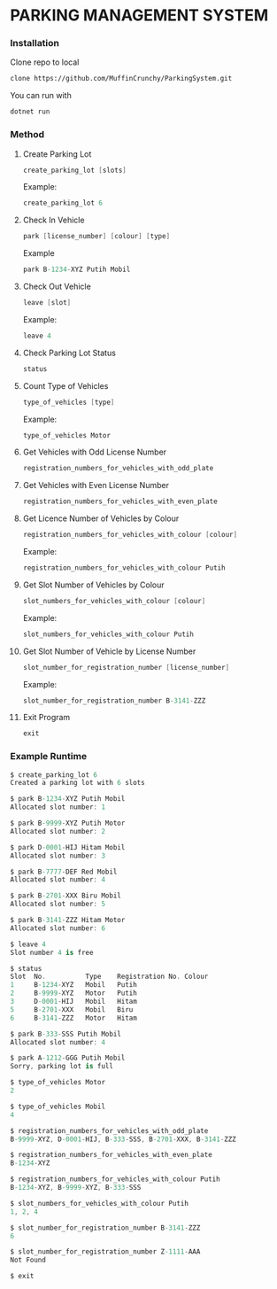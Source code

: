 # PARKING MANAGEMENT SYSTEM

### Installation
Clone repo to local
```bash
clone https://github.com/MuffinCrunchy/ParkingSystem.git
```
You can run with
```csharp
dotnet run
```

### Method
1. Create Parking Lot
    ```csharp
    create_parking_lot [slots]
    ```
    Example:
    ```csharp
    create_parking_lot 6
    ```
2. Check In Vehicle
    ```csharp
    park [license_number] [colour] [type]
    ```
    Example
    ```csharp
    park B-1234-XYZ Putih Mobil
    ```
3. Check Out Vehicle
    ```csharp
    leave [slot]
    ```
    Example:
    ```csharp
    leave 4
    ```
4. Check Parking Lot Status
    ```csharp
    status
    ```
5. Count Type of Vehicles
    ```csharp
    type_of_vehicles [type]
    ```
    Example:
    ```csharp
    type_of_vehicles Motor
    ```
6. Get Vehicles with Odd License Number
    ```csharp
    registration_numbers_for_vehicles_with_odd_plate
    ```
7. Get Vehicles with Even License Number
    ```csharp
    registration_numbers_for_vehicles_with_even_plate
    ```
8. Get Licence Number of Vehicles by Colour
    ```csharp
    registration_numbers_for_vehicles_with_colour [colour]
    ```
    Example:
    ```csharp
    registration_numbers_for_vehicles_with_colour Putih
    ```
9. Get Slot Number of Vehicles by Colour
    ```csharp
    slot_numbers_for_vehicles_with_colour [colour]
    ```
    Example:
    ```csharp
    slot_numbers_for_vehicles_with_colour Putih
    ```
10. Get Slot Number of Vehicle by License Number
    ```csharp
    slot_number_for_registration_number [license_number]
    ```
    Example:
    ```csharp
    slot_number_for_registration_number B-3141-ZZZ
    ```
11. Exit Program
    ```csharp
    exit
    ```

### Example Runtime
```csharp
$ create_parking_lot 6
Created a parking lot with 6 slots

$ park B-1234-XYZ Putih Mobil
Allocated slot number: 1

$ park B-9999-XYZ Putih Motor
Allocated slot number: 2

$ park D-0001-HIJ Hitam Mobil
Allocated slot number: 3

$ park B-7777-DEF Red Mobil
Allocated slot number: 4

$ park B-2701-XXX Biru Mobil
Allocated slot number: 5

$ park B-3141-ZZZ Hitam Motor
Allocated slot number: 6

$ leave 4
Slot number 4 is free

$ status
Slot  No.          Type    Registration No. Colour
1     B-1234-XYZ   Mobil   Putih
2     B-9999-XYZ   Motor   Putih
3     D-0001-HIJ   Mobil   Hitam
5     B-2701-XXX   Mobil   Biru
6     B-3141-ZZZ   Motor   Hitam

$ park B-333-SSS Putih Mobil
Allocated slot number: 4

$ park A-1212-GGG Putih Mobil
Sorry, parking lot is full

$ type_of_vehicles Motor
2

$ type_of_vehicles Mobil
4

$ registration_numbers_for_vehicles_with_odd_plate
B-9999-XYZ, D-0001-HIJ, B-333-SSS, B-2701-XXX, B-3141-ZZZ

$ registration_numbers_for_vehicles_with_even_plate 
B-1234-XYZ

$ registration_numbers_for_vehicles_with_colour Putih
B-1234-XYZ, B-9999-XYZ, B-333-SSS

$ slot_numbers_for_vehicles_with_colour Putih
1, 2, 4

$ slot_number_for_registration_number B-3141-ZZZ
6

$ slot_number_for_registration_number Z-1111-AAA
Not Found

$ exit
```